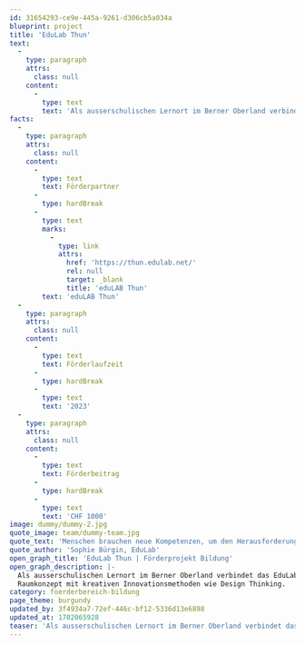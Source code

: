 ```yaml
---
id: 31654293-ce9e-445a-9261-d306cb5a034a
blueprint: project
title: 'EduLab Thun'
text:
  -
    type: paragraph
    attrs:
      class: null
    content:
      -
        type: text
        text: 'Als ausserschulischen Lernort im Berner Oberland verbindet das EduLab ein flexibel gestaltbares Raumkonzept mit kreativen Innovationsmethoden wie Design Thinking. Erfahrene Coaches begleiten Jugendliche und Bildungsakteur:innen in Workshop-Formaten auf ihren spannenden Lernreisen. Die daraus resultierenden Erkenntnisse können nachhaltig in den Schulalltag übertragen werden.'
facts:
  -
    type: paragraph
    attrs:
      class: null
    content:
      -
        type: text
        text: Förderpartner
      -
        type: hardBreak
      -
        type: text
        marks:
          -
            type: link
            attrs:
              href: 'https://thun.edulab.net/'
              rel: null
              target: _blank
              title: 'eduLAB Thun'
        text: 'eduLAB Thun'
  -
    type: paragraph
    attrs:
      class: null
    content:
      -
        type: text
        text: Förderlaufzeit
      -
        type: hardBreak
      -
        type: text
        text: '2023'
  -
    type: paragraph
    attrs:
      class: null
    content:
      -
        type: text
        text: Förderbeitrag
      -
        type: hardBreak
      -
        type: text
        text: 'CHF 1000'
image: dummy/dummy-2.jpg
quote_image: team/dummy-team.jpg
quote_text: 'Menschen brauchen neue Kompetenzen, um den Herausforderungen der Zukunft zu begegnen.'
quote_author: 'Sophie Bürgin, EduLab'
open_graph_title: 'EduLab Thun | Förderprojekt Bildung'
open_graph_description: |-
  Als ausserschulischen Lernort im Berner Oberland verbindet das EduLab ein flexibel gestaltbares
  Raumkonzept mit kreativen Innovationsmethoden wie Design Thinking.
category: foerderbereich-bildung
page_theme: burgundy
updated_by: 3f4934a7-72ef-446c-bf12-5336d13e6898
updated_at: 1702065928
teaser: 'Als ausserschulischen Lernort im Berner Oberland verbindet das EduLab ein flexibel gestaltbares Raumkonzept mit kreativen Innovationsmethoden wie Design Thinking.'
---
```

